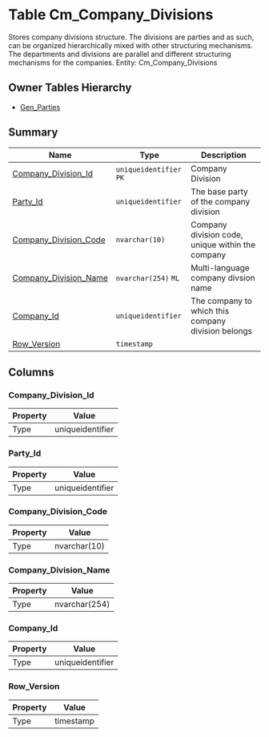 # Table Cm_Company_Divisions

Stores company divisions structure. The divisions are parties and as such, can be organized hierarchically mixed with other structuring mechanisms. The departments and divisions are parallel and different structuring mechanisms for the companies. Entity: Cm_Company_Divisions

## Owner Tables Hierarchy

* [Gen_Parties](Gen_Parties.md)

## Summary

| Name | Type | Description |
| - | - | --- |
|[Company_Division_Id](#company_division_id)|`uniqueidentifier` `PK`|Company Division|
|[Party_Id](#party_id)|`uniqueidentifier` |The base party of the company division|
|[Company_Division_Code](#company_division_code)|`nvarchar(10)` |Company division code, unique within the company|
|[Company_Division_Name](#company_division_name)|`nvarchar(254)` `ML`|Multi-language company divsion name|
|[Company_Id](#company_id)|`uniqueidentifier` |The company to which this company division belongs|
|[Row_Version](#row_version)|`timestamp` ||

## Columns

### Company_Division_Id

| Property | Value |
| - | - |
|Type|uniqueidentifier|

### Party_Id

| Property | Value |
| - | - |
|Type|uniqueidentifier|

### Company_Division_Code

| Property | Value |
| - | - |
|Type|nvarchar(10)|

### Company_Division_Name

| Property | Value |
| - | - |
|Type|nvarchar(254)|

### Company_Id

| Property | Value |
| - | - |
|Type|uniqueidentifier|

### Row_Version

| Property | Value |
| - | - |
|Type|timestamp|


